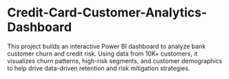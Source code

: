 # Credit-Card-Customer-Analytics-Dashboard
This project builds an interactive Power BI dashboard to analyze bank customer churn and credit risk. Using data from 10K+ customers, it visualizes churn patterns, high-risk segments, and customer demographics to help drive data-driven retention and risk mitigation strategies.
